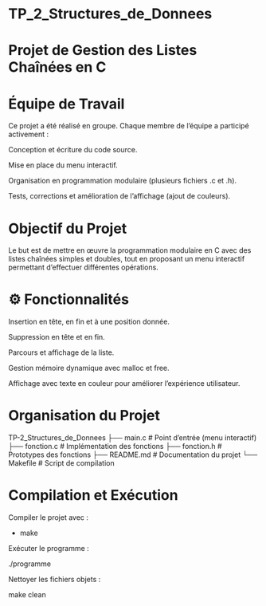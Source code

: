 # TP_2_Structures_de_Donnees


# Projet de Gestion des Listes Chaînées en C

#  Équipe de Travail

Ce projet a été réalisé en groupe. Chaque membre de l’équipe a participé activement :

Conception et écriture du code source.

Mise en place du menu interactif.

Organisation en programmation modulaire (plusieurs fichiers .c et .h).

Tests, corrections et amélioration de l’affichage (ajout de couleurs).

#  Objectif du Projet

Le but est de mettre en œuvre la programmation modulaire en C avec des listes chaînées simples et doubles, tout en proposant un menu interactif permettant d’effectuer différentes opérations.

# ⚙️ Fonctionnalités

Insertion en tête, en fin et à une position donnée.

Suppression en tête et en fin.

Parcours et affichage de la liste.

Gestion mémoire dynamique avec malloc et free.

Affichage avec texte en couleur pour améliorer l’expérience utilisateur.

#  Organisation du Projet
TP-2_Structures_de_Donnees
 ├── main.c         # Point d’entrée (menu interactif)
 ├── fonction.c     # Implémentation des fonctions
 ├── fonction.h     # Prototypes des fonctions
 ├── README.md      # Documentation du projet
 └── Makefile       # Script de compilation

 # Compilation et Exécution

Compiler le projet avec :

* make


Exécuter le programme :

./programme


Nettoyer les fichiers objets :

make clean
